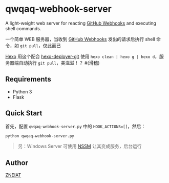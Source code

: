 # qwqaq-webhook-server
A light-weight web server for reacting [GitHub Webhooks](https://developer.github.com/webhooks/) and executing shell commands.

一个简单 WEB 服务器，当收到 [GitHub Webhooks](https://developer.github.com/webhooks/) 发出的请求后执行 shell 命令，如 `git pull`，仅此而已

[Hexo](https://hexo.io/zh-cn/) 用这个配合 [hexo-deployer-git](https://github.com/hexojs/hexo-deployer-git) 使用 `hexo clean | hexo g | hexo d`，服务器端自动执行 `git pull`，美滋滋！？ #(滑稽)

## Requirements
- Python 3
- Flask

## Quick Start

首先，配置 `qwqaq-webhook-server.py` 中的 `HOOK_ACTIONS=[]`，然后：

```sh
python qwqaq-webhook-server.py
```

> 另：Windows Server 可使用 [NSSM](http://nssm.cc) 让其变成服务，后台运行

## Author
[ZNEIAT](http://www.qwqaq.com)
